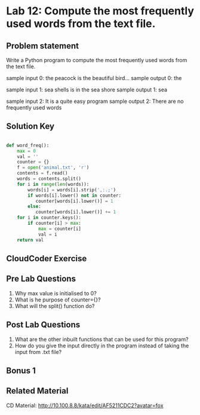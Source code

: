 
# Lab 12: Compute the most frequently used words from the text file.


## Problem statement 

Write a Python program to compute the most frequently used words from the text file.


sample input 0: the peacock is the beautiful bird...
sample output 0: the

sample input 1: sea shells is in the sea shore
sample output 1: sea

sample input 2: It is a quite easy program
sample output 2: There are no frequently used words
	


## Solution Key

```python 

def word_freq():
    max = 0 
    val = ''
    counter = {}
    f = open('animal.txt', 'r')
    contents = f.read()
    words = contents.split()
    for i in range(len(words)):
        words[i] = words[i].strip(',:.;')
        if words[i].lower() not in counter:
           counter[words[i].lower()] = 1
        else:
           counter[words[i].lower()] += 1
    for i in counter.keys():
        if counter[i] > max:
            max = counter[i]
            val = i
    return val

```


## CloudCoder Exercise 

## Pre Lab Questions 
1. Why max value is initialised to 0?
2. What is he purpose of counter={}?
3. What will the split() function do?

## Post Lab Questions
1. What are the other inbuilt functions that can be used for this program?
2. How do you give the input directly in the program instead of taking the input from .txt file?


## Bonus 1 


## Related Material 



CD Material: http://10.100.8.8/kata/edit/AF5211CDC2?avatar=fox
